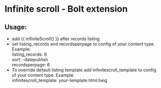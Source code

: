 <h1>Infinite scroll - Bolt extension</h1>

<h2>Usage:</h2>
<ul>
<li>add {{ infiniteScroll() }} after records listing</li>
<li>set listing_records and recordsperpage to config of your content type. Example:<br>
    listing_records: 6<br>
    sort: -datepublish<br>
    recordsperpage: 6<br>
</li>
<li>To override default listing template add infinitescroll_template to config of your content type. Example:<br>
    infinitescroll_template: your-template.html.twig<br>
</li>
</ul>
